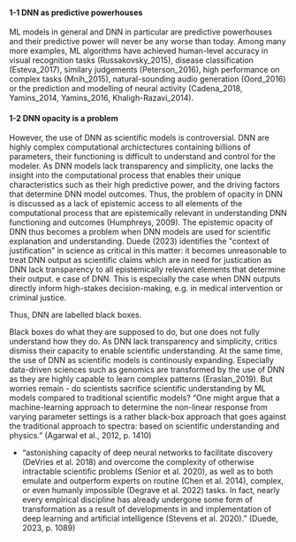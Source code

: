 #### 1-1 DNN as predictive powerhouses

ML models in general and DNN in particular are predictive powerhouses and their predictive power will never be any worse than today. Among many more examples, ML algorithms have achieved human-level accuracy in visual recognition tasks (Russakovsky_2015), disease classification (Esteva_2017), similary judgements (Peterson_2016), high performance on complex tasks (Mnih_2015), natural-sounding audio generation (Oord_2016) or the prediction and modelling of neural activity (Cadena_2018, Yamins_2014, Yamins_2016, Khaligh-Razavi_2014).


#### 1-2 DNN opacity is a problem


However, the use of DNN as scientific models is controversial. DNN are highly complex computational archictectures containing billions of parameters, their functioning is difficult to understand and control for the modeler. As DNN models lack transparency and simplicity, one lacks the insight into the computational process that enables their unique characteristics such as their high predictive power, and the driving factors that determine DNN model outcomes. Thus, the problem of opacity in DNN is discussed as a lack of epistemic access to all elements of the computational process that are epistemically relevant in understanding DNN functioning and outcomes (Humphreys, 2009).
The epistemic opacity of DNN thus becomes a problem when DNN models are used for scientific explanation and understanding. Duede (2023) identifies the "context of justification" in science as critical in this matter: it becomes unreasonable to treat DNN output as scientific claims which are in need for justication as DNN lack transparency to all epistemically relevant elements that determine their output. e case of DNN. This is especially the case when DNN outputs directly inform high-stakes decision-making, e.g. in medical intervention or criminal justice.




Thus, DNN are labelled black boxes. 

Black boxes do what they are supposed to do, but one does not fully understand how they do. As DNN lack transparency and simplicity, critics dismiss their capacity to enable scientific understanding. At the same time, the use of DNN as scientific models is continously expanding. Especially data-driven sciences such as genomics are transformed by the use of DNN as they are highly capable to learn complex patterns (Eraslan_2019). But worries remain - do scientists sacrifice scientific understanding by ML models compared to traditional scientific models?
“One might argue that a machine-learning approach to determine the non-linear response from varying parameter settings is a rather black-box approach that goes against the traditional approach to spectra: based on scientific understanding and physics.” (Agarwal et al., 2012, p. 1410)





- “astonishing capacity of deep neural networks to facilitate discovery (DeVries et al. 2018) and overcome the complexity of otherwise intractable scientific problems (Senior et al. 2020), as well as to both emulate and outperform experts on routine (Chen et al. 2014), complex, or even humanly impossible (Degrave et al. 2022) tasks. In fact, nearly every empirical discipline has already undergone some form of transformation as a result of developments in and implementation of deep learning and artificial intelligence (Stevens et al. 2020).” (Duede, 2023, p. 1089)






